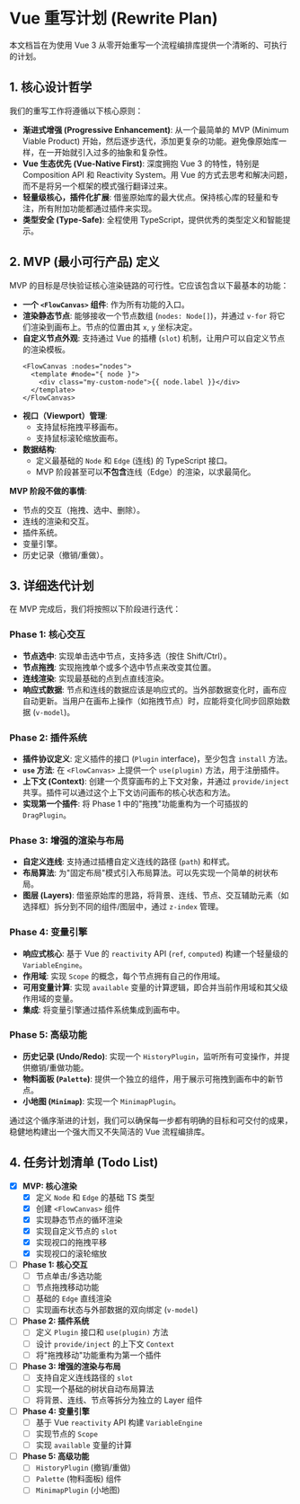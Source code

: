 # Vue 重写计划 (Rewrite Plan)

本文档旨在为使用 Vue 3 从零开始重写一个流程编排库提供一个清晰的、可执行的计划。

## 1. 核心设计哲学

我们的重写工作将遵循以下核心原则：

-   **渐进式增强 (Progressive Enhancement)**: 从一个最简单的 MVP (Minimum Viable Product) 开始，然后逐步迭代，添加更复杂的功能。避免像原始库一样，在一开始就引入过多的抽象和复杂性。
-   **Vue 生态优先 (Vue-Native First)**: 深度拥抱 Vue 3 的特性，特别是 Composition API 和 Reactivity System。用 Vue 的方式去思考和解决问题，而不是将另一个框架的模式强行翻译过来。
-   **轻量级核心，插件化扩展**: 借鉴原始库的最大优点。保持核心库的轻量和专注，所有附加功能都通过插件来实现。
-   **类型安全 (Type-Safe)**: 全程使用 TypeScript，提供优秀的类型定义和智能提示。

## 2. MVP (最小可行产品) 定义

MVP 的目标是尽快验证核心渲染链路的可行性。它应该包含以下最基本的功能：

-   **一个 `<FlowCanvas>` 组件**: 作为所有功能的入口。
-   **渲染静态节点**: 能够接收一个节点数组 (`nodes: Node[]`)，并通过 `v-for` 将它们渲染到画布上。节点的位置由其 `x`, `y` 坐标决定。
-   **自定义节点外观**: 支持通过 Vue 的插槽 (`slot`) 机制，让用户可以自定义节点的渲染模板。
    ```vue
    <FlowCanvas :nodes="nodes">
      <template #node="{ node }">
        <div class="my-custom-node">{{ node.label }}</div>
      </template>
    </FlowCanvas>
    ```
-   **视口（Viewport）管理**:
    -   支持鼠标拖拽平移画布。
    -   支持鼠标滚轮缩放画布。
-   **数据结构**:
    -   定义最基础的 `Node` 和 `Edge` (连线) 的 TypeScript 接口。
    -   MVP 阶段甚至可以**不包含**连线（Edge）的渲染，以求最简化。

**MVP 阶段不做的事情**:
-   节点的交互（拖拽、选中、删除）。
-   连线的渲染和交互。
-   插件系统。
-   变量引擎。
-   历史记录（撤销/重做）。

## 3. 详细迭代计划

在 MVP 完成后，我们将按照以下阶段进行迭代：

### Phase 1: 核心交互

-   **节点选中**: 实现单击选中节点，支持多选（按住 Shift/Ctrl）。
-   **节点拖拽**: 实现拖拽单个或多个选中节点来改变其位置。
-   **连线渲染**: 实现最基础的点到点直线渲染。
-   **响应式数据**: 节点和连线的数据应该是响应式的。当外部数据变化时，画布应自动更新。当用户在画布上操作（如拖拽节点）时，应能将变化同步回原始数据 (`v-model`)。

### Phase 2: 插件系统

-   **插件协议定义**: 定义插件的接口 (`Plugin` interface)，至少包含 `install` 方法。
-   **`use` 方法**: 在 `<FlowCanvas>` 上提供一个 `use(plugin)` 方法，用于注册插件。
-   **上下文 (Context)**: 创建一个贯穿画布的上下文对象，并通过 `provide/inject` 共享。插件可以通过这个上下文访问画布的核心状态和方法。
-   **实现第一个插件**: 将 Phase 1 中的"拖拽"功能重构为一个可插拔的 `DragPlugin`。

### Phase 3: 增强的渲染与布局

-   **自定义连线**: 支持通过插槽自定义连线的路径 (`path`) 和样式。
-   **布局算法**: 为"固定布局"模式引入布局算法。可以先实现一个简单的树状布局。
-   **图层 (Layers)**: 借鉴原始库的思路，将背景、连线、节点、交互辅助元素（如选择框）拆分到不同的组件/图层中，通过 `z-index` 管理。

### Phase 4: 变量引擎

-   **响应式核心**: 基于 Vue 的 `reactivity` API (`ref`, `computed`) 构建一个轻量级的 `VariableEngine`。
-   **作用域**: 实现 `Scope` 的概念，每个节点拥有自己的作用域。
-   **可用变量计算**: 实现 `available` 变量的计算逻辑，即合并当前作用域和其父级作用域的变量。
-   **集成**: 将变量引擎通过插件系统集成到画布中。

### Phase 5: 高级功能

-   **历史记录 (Undo/Redo)**: 实现一个 `HistoryPlugin`，监听所有可变操作，并提供撤销/重做功能。
-   **物料面板 (`Palette`)**: 提供一个独立的组件，用于展示可拖拽到画布中的新节点。
-   **小地图 (`Minimap`)**: 实现一个 `MinimapPlugin`。

通过这个循序渐进的计划，我们可以确保每一步都有明确的目标和可交付的成果，稳健地构建出一个强大而又不失简洁的 Vue 流程编排库。

## 4. 任务计划清单 (Todo List)

-   [x] **MVP: 核心渲染**
    -   [x] 定义 `Node` 和 `Edge` 的基础 TS 类型
    -   [x] 创建 `<FlowCanvas>` 组件
    -   [x] 实现静态节点的循环渲染
    -   [x] 实现自定义节点的 `slot`
    -   [x] 实现视口的拖拽平移
    -   [x] 实现视口的滚轮缩放
-   [ ] **Phase 1: 核心交互**
    -   [ ] 节点单击/多选功能
    -   [ ] 节点拖拽移动功能
    -   [ ] 基础的 `Edge` 直线渲染
    -   [ ] 实现画布状态与外部数据的双向绑定 (`v-model`)
-   [ ] **Phase 2: 插件系统**
    -   [ ] 定义 `Plugin` 接口和 `use(plugin)` 方法
    -   [ ] 设计 `provide/inject` 的上下文 `Context`
    -   [ ] 将"拖拽移动"功能重构为第一个插件
-   [ ] **Phase 3: 增强的渲染与布局**
    -   [ ] 支持自定义连线路径的 `slot`
    -   [ ] 实现一个基础的树状自动布局算法
    -   [ ] 将背景、连线、节点等拆分为独立的 Layer 组件
-   [ ] **Phase 4: 变量引擎**
    -   [ ] 基于 Vue `reactivity` API 构建 `VariableEngine`
    -   [ ] 实现节点的 `Scope`
    -   [ ] 实现 `available` 变量的计算
-   [ ] **Phase 5: 高级功能**
    -   [ ] `HistoryPlugin` (撤销/重做)
    -   [ ] `Palette` (物料面板) 组件
    -   [ ] `MinimapPlugin` (小地图)
